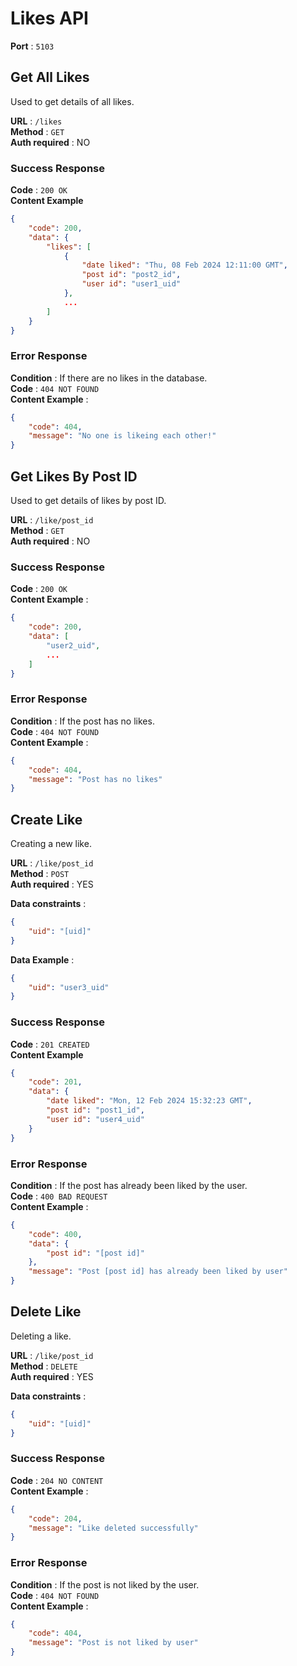 # Likes API  
**Port** : `5103`  
  
## Get All Likes  
Used to get details of all likes.  
  
**URL** : `/likes`  
**Method** : `GET`  
**Auth required** : NO  
  
### Success Response  
**Code** : `200 OK`  
**Content Example**  
```json  
{  
    "code": 200,  
    "data": {  
        "likes": [  
            {  
                "date liked": "Thu, 08 Feb 2024 12:11:00 GMT",  
                "post id": "post2_id",  
                "user id": "user1_uid"  
            },  
            ...  
        ]  
    }  
}  
```
  
### Error Response    
**Condition** : If there are no likes in the database.    
**Code** : `404 NOT FOUND`    
**Content Example** :    
```json    
{    
    "code": 404,    
    "message": "No one is likeing each other!"    
}  
```
  
## Get Likes By Post ID    
Used to get details of likes by post ID.  
  
**URL** : `/like/post_id`    
**Method** : `GET`    
**Auth required** : NO  
  
### Success Response    
**Code** : `200 OK`      
**Content Example** :  
```json    
{    
    "code": 200,    
    "data": [    
        "user2_uid",  
        ...    
    ]    
}    
```
  
### Error Response    
**Condition** : If the post has no likes.    
**Code** : `404 NOT FOUND`    
**Content Example** :    
```json    
{    
    "code": 404,    
    "message": "Post has no likes"    
}    
```
  
## Create Like    
Creating a new like.  
  
**URL** : `/like/post_id`    
**Method** : `POST`    
**Auth required** : YES  
  
**Data constraints** :    
```json    
{    
    "uid": "[uid]"    
}    
```
**Data Example** :  
```json  
{  
    "uid": "user3_uid"  
}  
```
  
### Success Response    
**Code** : `201 CREATED`      
**Content Example**      
```json    
{    
    "code": 201,    
    "data": {  
        "date liked": "Mon, 12 Feb 2024 15:32:23 GMT",  
        "post id": "post1_id",  
        "user id": "user4_uid"  
    }  
}    
```
  
### Error Response    
**Condition** : If the post has already been liked by the user.    
**Code** : `400 BAD REQUEST`    
**Content Example** :    
```json    
{    
    "code": 400,    
    "data": {    
        "post id": "[post id]"    
    },    
    "message": "Post [post id] has already been liked by user"    
}  
```
  
## Delete Like    
  
Deleting a like.  
  
**URL** : `/like/post_id`    
**Method** : `DELETE`    
**Auth required** : YES  
  
**Data constraints** :    
```json    
{    
    "uid": "[uid]"    
}    
```
  
### Success Response    
**Code** : `204 NO CONTENT`      
**Content Example** :  
```json    
{    
    "code": 204,    
    "message": "Like deleted successfully"    
}    
```
  
### Error Response    
**Condition** : If the post is not liked by the user.    
**Code** : `404 NOT FOUND`    
**Content Example** :    
```json    
{    
    "code": 404,    
    "message": "Post is not liked by user"    
}    
```
